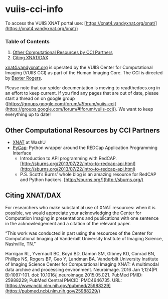 # vuiis-cci-info

To access the VUIIS XNAT portal use: [https://xnat4.vandyxnat.org/xnat/](https://xnat4.vandyxnat.org/xnat/)

### Table of Contents
1. [Other Computational Resources by CCI Partners](https://github.com/VUIIS/vuiis-cci-info/blob/main/README.md#other-computational-resources-by-cci-partners)
2. [Citing XNAT/DAX](https://github.com/VUIIS/vuiis-cci-info/blob/main/README.md#citing-xnatdax)

[xnat4.vandyxnat.org](https://xnat4.vandyxnat.org/xnat/) is operated by the VUIIS Center for Computational Imaging (VUIIS CCI) as part of the Human Imaging Core. The CCI is directed by [Baxter Rogers](https://vuiis.vumc.org/bio/baxter.rogers).

Please note that our spider documentation is moving to readthedocs.org in an effort to keep current. If you find any pages that are out of date, please start a thread on on google group ([https://groups.google.com/forum/#!forum/vuiis-cci](https://groups.google.com/forum/#!forum/vuiis-cci)). We want to keep everything up to date!

## Other Computational Resources by CCI Partners

- [XNAT](https://www.xnat.org/) at WashU
- [PyCap](https://pycap.readthedocs.io/en/latest/): Python wrapper around the REDCap Application Programming Interface
  - Introduction to API programming with RedCAP. [http://sburns.org/2013/07/22/intro-to-redcap-api.html](http://sburns.org/2013/07/22/intro-to-redcap-api.html)
  - P.S. Scott’s Burns’ whole blog is an amazing resource for RedCAP and Python hackers. [http://sburns.org/](http://sburns.org/)

## Citing XNAT/DAX

For researchers who make substantial use of XNAT resources: when it is possible, we would appreciate your acknowledging the Center for Computation Imaging in presentations and publications with one sentence in the acknowledgement and a citation of the relevant paper.

“This work was conducted in part using the resources of the Center for Computational Imaging at Vanderbilt University Institute of Imaging Science, Nashville, TN.”

Harrigan RL, Yvernault BC, Boyd BD, Damon SM, Gibney KD, Conrad BN, Phillips NS, Rogers BP, Gao Y, Landman BA. Vanderbilt University Institute of Imaging Science Center for Computational Imaging XNAT: A multimodal data archive and processing environment. Neuroimage. 2016 Jan 1;124(Pt B):1097-101. doi: 10.1016/j.neuroimage.2015.05.021. PubMed PMID: 25988229; PubMed Central PMCID: PMC4646735. URL: [https://www.ncbi.nlm.nih.gov/pubmed/25988229](https://pubmed.ncbi.nlm.nih.gov/25988229/)
